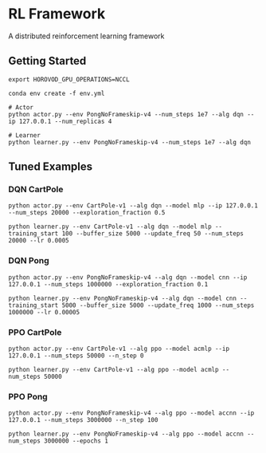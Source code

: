 # RL Framework

A distributed reinforcement learning framework

## Getting Started

```shell script
export HOROVOD_GPU_OPERATIONS=NCCL

conda env create -f env.yml

# Actor
python actor.py --env PongNoFrameskip-v4 --num_steps 1e7 --alg dqn --ip 127.0.0.1 --num_replicas 4

# Learner
python learner.py --env PongNoFrameskip-v4 --num_steps 1e7 --alg dqn
```

## Tuned Examples

### DQN CartPole

```shell script
python actor.py --env CartPole-v1 --alg dqn --model mlp --ip 127.0.0.1 --num_steps 20000 --exploration_fraction 0.5

python learner.py --env CartPole-v1 --alg dqn --model mlp --training_start 100 --buffer_size 5000 --update_freq 50 --num_steps 20000 --lr 0.0005
```

### DQN Pong

```shell script
python actor.py --env PongNoFrameskip-v4 --alg dqn --model cnn --ip 127.0.0.1 --num_steps 1000000 --exploration_fraction 0.1

python learner.py --env PongNoFrameskip-v4 --alg dqn --model cnn --training_start 5000 --buffer_size 5000 --update_freq 1000 --num_steps 1000000 --lr 0.00005
```

### PPO CartPole
```shell script
python actor.py --env CartPole-v1 --alg ppo --model acmlp --ip 127.0.0.1 --num_steps 50000 --n_step 0

python learner.py --env CartPole-v1 --alg ppo --model acmlp --num_steps 50000
```

### PPO Pong
```shell script
python actor.py --env PongNoFrameskip-v4 --alg ppo --model accnn --ip 127.0.0.1 --num_steps 3000000 --n_step 100

python learner.py --env PongNoFrameskip-v4 --alg ppo --model accnn --num_steps 3000000 --epochs 1
```